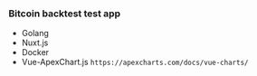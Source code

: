 ### Bitcoin backtest test app

- Golang
- Nuxt.js
- Docker
- Vue-ApexChart.js 
`https://apexcharts.com/docs/vue-charts/`
